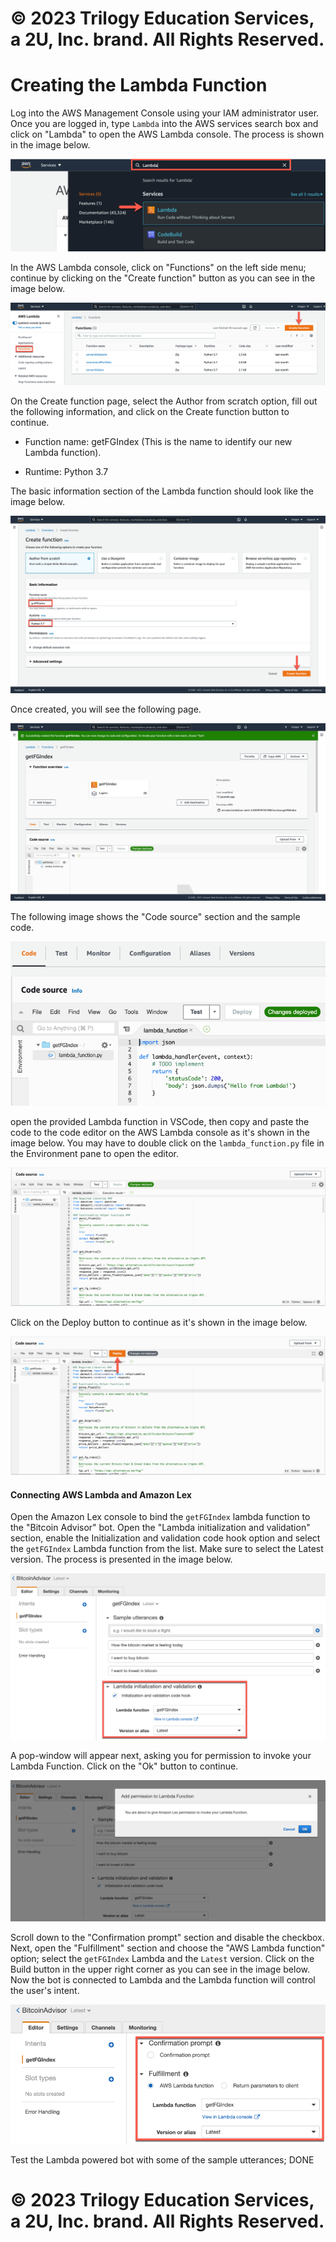 
# © 2023 Trilogy Education Services, a 2U, Inc. brand. All Rights Reserved.


# Creating the Lambda Function



Log into the AWS Management Console using your IAM administrator user. Once you are logged in, type `Lambda` into the AWS services search box and click on "Lambda" to open the AWS Lambda console. The process is shown in the image below.

![Opening AWS Lambda](Images/15-1-opening-aws-lambda.png)

In the AWS Lambda console, click on "Functions" on the left side menu; continue by clicking on the "Create function" button as you can see in the image below.

![Create a new AWS Lambda function](Images/15-1-create-lambda.png)

On the Create function page, select the Author from scratch option, fill out the following information, and click on the Create function button to continue.

* Function name: getFGIndex (This is the name to identify our new Lambda function).

* Runtime: Python 3.7

The basic information section of the Lambda function should look like the image below.

![Setting the basic information of the Lambda function](Images/15-1-lambda-basic-info.png)

 Once created, you will see the following page.

![Lambda function successfully created](Images/15-1-lambda-function-created.png)

 The following image shows the "Code source" section and the sample code.

![Sample Lambda function template on the Code source section](Images/15-1-lambda-code-source-section.png)

open the provided Lambda function in VSCode, then copy and paste the code to the code editor on the AWS Lambda console as it's shown in the image below. You may have to double click on the `lambda_function.py` file in the Environment pane to open the editor.

![Lambda function's code](Images/15-1-lambda-function.png)

 Click on the Deploy button to continue as it's shown in the image below.

![Lambda function's code with where the Deploy button is highlighted](Images/15-1-lambda-deploy-button.png)

#### Connecting AWS Lambda and Amazon Lex

Open the Amazon Lex console to bind the `getFGIndex` lambda function to the "Bitcoin Advisor" bot. Open the "Lambda initialization and validation" section, enable the Initialization and validation code hook option and select the `getFGIndex` Lambda function from the list. Make sure to select the Latest version. The process is presented in the image below.

![Enabling Lambda initialization and validation in Amazon Lex](Images/15-1-enabling-lambda-validation.png)

A pop-window will appear next, asking you for permission to invoke your Lambda Function. Click on the "Ok" button to continue.

![A window asking for execution permission for the Lambda function](Images/15-1-lambda-permissions.png)

Scroll down to the "Confirmation prompt" section and disable the checkbox. Next, open the "Fulfillment" section and choose the "AWS Lambda function" option; select the `getFGIndex` Lambda and the `Latest` version. Click on the Build button in the upper right corner as you can see in the image below. Now the bot is connected to Lambda and the Lambda function will control the user's intent.

![Setting Lambda fulfillment on the Amazon Lex bot](Images/15-1-setting-lambda-fulfillment.png)

Test the Lambda powered bot with some of the sample utterances; DONE

# © 2023 Trilogy Education Services, a 2U, Inc. brand. All Rights Reserved.
